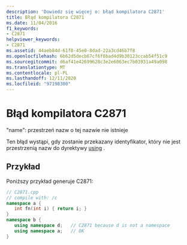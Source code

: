 ```yaml
---
description: 'Dowiedz się więcej o: błąd kompilatora C2871'
title: Błąd kompilatora C2871
ms.date: 11/04/2016
f1_keywords:
- C2871
helpviewer_keywords:
- C2871
ms.assetid: 44aeb84d-61f0-45e0-8dad-22a3cd46b7f8
ms.openlocfilehash: 6b62d5decb67cf6f8bad4d9b30123ccab54f51c9
ms.sourcegitcommit: d6af41e42699628c3e2e6063ec7b03931a49a098
ms.translationtype: MT
ms.contentlocale: pl-PL
ms.lasthandoff: 12/11/2020
ms.locfileid: "97198300"
---
```

# <a name="compiler-error-c2871"></a>Błąd kompilatora C2871

"name": przestrzeń nazw o tej nazwie nie istnieje

Ten błąd wystąpi, gdy zostanie przekazany identyfikator, który nie jest przestrzenią nazw do dyrektywy [using](../../cpp/namespaces-cpp.md#using_directives) .

## <a name="example"></a>Przykład

Poniższy przykład generuje C2871:

```cpp
// C2871.cpp
// compile with: /c
namespace a {
   int fn(int i) { return i; }
}
namespace b {
   using namespace d;   // C2871 because d is not a namespace
   using namespace a;   // OK
}
```
